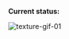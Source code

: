 **Current status:**

![texture-gif-01](https://github.com/juliuszlosinski/RealX-Renderer/assets/72278818/1f95cd82-2fdf-40d5-a09f-b3391971d512)
